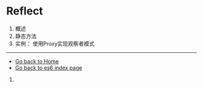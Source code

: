 # Reflect
1. 概述
2. 静态方法
3. 实例： 使用Proxy实现观察者模式
---
-   [Go back to Home](https://github.com/xiaoxiaocoder/KnowledgeBase)
-   [Go back to es6 index page](../es6.md)

1.